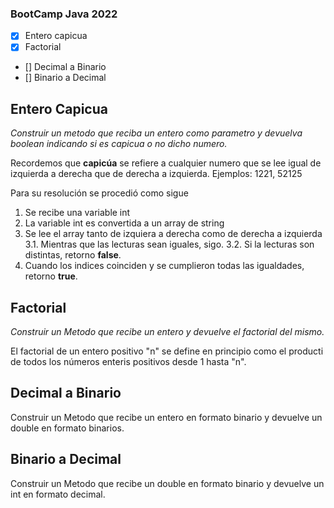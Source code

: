 ### BootCamp Java 2022

- [X] Entero capicua
- [X] Factorial
- [] Decimal a Binario
- [] Binario a Decimal

## Entero Capicua
*Construir un metodo que reciba un entero como parametro y devuelva boolean indicando si es capicua o no dicho numero.*

Recordemos que **capicúa** se refiere a cualquier numero que se lee igual de izquierda a derecha que de derecha a izquierda. Ejemplos: 1221, 52125

Para su resolución se procedió como sigue

1. Se recibe una variable int
2. La variable int es convertida a un array de string
3. Se lee el array tanto de izquiera a derecha como de derecha a izquierda
	3.1. Mientras que las lecturas sean iguales, sigo.
	3.2. Si la lecturas son distintas, retorno **false**.
4. Cuando los indices coinciden y se cumplieron todas las igualdades, retorno **true**. 

## Factorial
*Construir un Metodo que recibe un entero y devuelve el factorial del mismo.*

El factorial de un entero positivo "n" se define en principio como el producti de todos los números enteris positivos desde 1 hasta "n".

## Decimal a Binario
Construir un Metodo que recibe un entero en formato binario y devuelve un double en formato binarios.

## Binario a Decimal
Construir un Metodo que recibe un double en formato binario y devuelve un int en formato decimal.